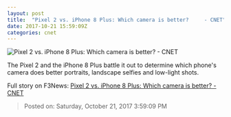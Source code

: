 ```yaml
---
layout: post
title:  "Pixel 2 vs. iPhone 8 Plus: Which camera is better?     - CNET"
date: 2017-10-21 15:59:09Z
categories: cnet
---
```


![Pixel 2 vs. iPhone 8 Plus: Which camera is better?     - CNET](https://cnet2.cbsistatic.com/img/M-2D0qPKSMvmTVWskTXq0ImbugI=/670x503/2017/10/18/42edd7ae-8871-42de-9f78-e075d3c098fd/vanethumbanil.jpg)

The Pixel 2 and the iPhone 8 Plus battle it out to determine which phone's camera does better portraits, landscape selfies and low-light shots.


Full story on F3News: [Pixel 2 vs. iPhone 8 Plus: Which camera is better?     - CNET](http://www.f3nws.com/n/XPreGJ)

> Posted on: Saturday, October 21, 2017 3:59:09 PM
